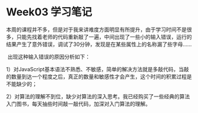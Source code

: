 # Week03 学习笔记

​        本周的课程并不多，但是对于我来讲难度方面明显有所提升，由于学习时间不是很多，只能先找着老师的代码重新敲了一遍，中间出现了一些小的输入错误，运行的结果产生了意外错误，调试了30分钟，发现是在某些属性上的名称漏了些字母……

​        出现这种输入错误的原因分析如下：

1）对JavaScript基本语法不熟悉、不敏感，简单的解决方法就是多敲代码，当敲的数量到达一个程度之后，真正的数量和敏感性才会产生，这个时间的积累过程是不能缺少的；

2）对算法的理解不到位，缺少对算法的深入思考。我已经购买了一些经典的算法入门图书，每天抽些时间敲一敲代码，加深对入门算法的理解。
